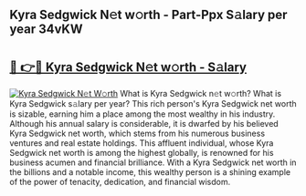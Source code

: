 ## Kyra Sedgwick N𝚎t w𝚘rth - Part-Ppx S𝚊lary per year 34vKW

# <h2><a href="http://gc2grr.nevu.top/?p=Kyra+Sedgwick">🔗 👉🔴 Kyra Sedgwick N𝚎t w𝚘rth - S𝚊lary</a></h2>

[![Kyra Sedgwick N𝚎t W𝚘rth](https://i.imgur.com/Oavwk0R.jpeg)](http://gc2grr.nevu.top/?p=Kyra+Sedgwick)
What is Kyra Sedgwick n𝚎t w𝚘rth? What is Kyra Sedgwick s𝚊lary per year?
This rich person's Kyra Sedgwick net worth is sizable, earning him a place among the most wealthy in his industry. Although his annual salary is considerable, it is dwarfed by his believed Kyra Sedgwick net worth, which stems from his numerous business ventures and real estate holdings. This affluent individual, whose Kyra Sedgwick net worth is among the highest globally, is renowned for his business acumen and financial brilliance. With a Kyra Sedgwick net worth in the billions and a notable income, this wealthy person is a shining example of the power of tenacity, dedication, and financial wisdom.
